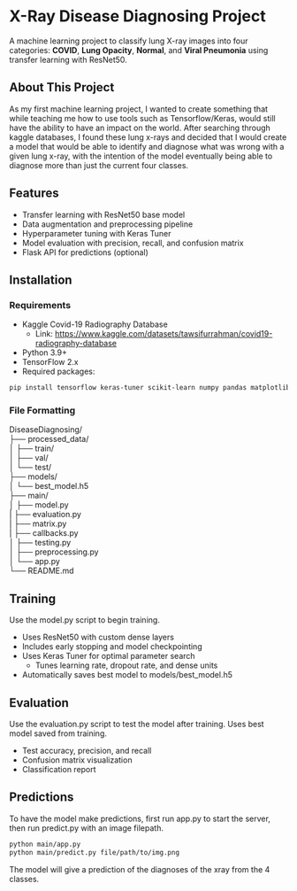 # X-Ray Disease Diagnosing Project

A machine learning project to classify lung X-ray images into four categories: **COVID**, **Lung Opacity**, **Normal**, and **Viral Pneumonia** using transfer learning with ResNet50.

## About This Project

As my first machine learning project, I wanted to create something that while teaching me how to use tools such as Tensorflow/Keras, would still have the ability to have an impact on the world. After searching through kaggle databases, I found these lung x-rays and decided that I would create a model that would be able to identify and diagnose what was wrong with a given lung x-ray, with the intention of the model eventually being able to diagnose more than just the current four classes.

## Features
- Transfer learning with ResNet50 base model
- Data augmentation and preprocessing pipeline
- Hyperparameter tuning with Keras Tuner
- Model evaluation with precision, recall, and confusion matrix
- Flask API for predictions (optional)

## Installation

### Requirements
- Kaggle Covid-19 Radiography Database
    - Link: https://www.kaggle.com/datasets/tawsifurrahman/covid19-radiography-database
- Python 3.9+
- TensorFlow 2.x
- Required packages:
```bash
pip install tensorflow keras-tuner scikit-learn numpy pandas matplotlib seaborn opencv-python
```

### File Formatting

DiseaseDiagnosing/\
├── processed_data/\
│   ├── train/\
│   ├── val/\
│   └── test/\
├── models/\
│   └── best_model.h5\
├── main/\
│   ├── model.py\
|   ├── evaluation.py\
|   ├── matrix.py\
|   ├── callbacks.py\
│   ├── testing.py\
│   ├── preprocessing.py\
│   └── app.py\
└── README.md

## Training
Use the model.py script to begin training.
- Uses ResNet50 with custom dense layers
- Includes early stopping and model checkpointing
- Uses Keras Tuner for optimal parameter search
    - Tunes learning rate, dropout rate, and dense units
- Automatically saves best model to models/best_model.h5

## Evaluation
Use the evaluation.py script to test the model after training. Uses best model saved from training.
- Test accuracy, precision, and recall
- Confusion matrix visualization
- Classification report

## Predictions
To have the model make predictions, first run app.py to start the server, then run predict.py with an image filepath.
```bash
python main/app.py
python main/predict.py file/path/to/img.png
```
The model will give a prediction of the diagnoses of the xray from the 4 classes.

